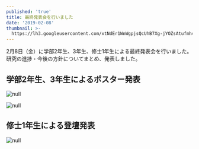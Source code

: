 ```yaml
---
published: 'true'
title: 最終発表会を行いました
date: '2019-02-08'
thumbnail: >-
  https://lh3.googleusercontent.com/xtNdEr1WnWgpjsQcUhB7Xg-jYOZsAtufmh4lmMUC159Rz0rhY3FyZ5wq952ZOXvFdN3BZw4FGTFun8zCzJ5KT_QlF3G6_-1G36yCodBwvOMOHjlMNZ8FBZQvQbY8Qt1BWKtyUQAhFjUsJff7RVLF-s0uu1WhLQVlgzDXe0EvkWYNkIarQ9zEIO2IQmnLYZR5G4BHo77q_oQod3iCefKkzNN_NbBvlpfid_5SRPuR222EP-p-PTEfyg-jrXaeutGPS8l6deAzK0Xjxp_aI-WPuciXwERxJZlPxVmADZdmnkHbpjG19G7RY11i19i0AhsTIyZkR0J7ckKAvKBf_8k9Ghjm3Q95fy3MGKxMdamka8UchIHHutQ1XB3nFYMTZS4nSdE8PvDfWQiuKjSfIilAvMWCmR2UJu0W-nptgxR1ty3zLM5hZc0WF6fTD9YQdAj89rpSkGvl_qq2X_-QwOnSa30FQThgrqJXu7OcAKWQwaYkyG1SIgJTrnFIRrWIiUP8Ar7ecdXL7p87Ax_bb_Q09w2Zf8Z_woNhd1pshFo6i5ffWV77I1dzHZ04dpf0S1spkshINQrgweXTZcFk5sVFgItzkr2NEyr3mCfK9D7d7uDTIpiy-Ch_PffQV-bhqX7o-WwrABs6KjcXcJQs21aEi0ztyXQFlx8=w1627-h1220-no?pageId=103824382426691254815
---
```

2月8日（金）に学部2年生、3年生、修士1年生による最終発表会を行いました。研究の進捗・今後の方針についてまとめ、発表しました。

## 学部2年生、3年生によるポスター発表

![null](https://lh3.googleusercontent.com/01J5CPSG1rOI1E3TOtM5HChKWsjum00wREGPjqoxjjuYOmppspdw5Wyo5TLsGMRktguxOIESUbiLTRdRAuMIv2ZpY-GYOzrXAkJDeDGiGKkPA6XvsIH-arMMUPYtqxCOCwSTcomt9_oN_q8ChLdO_lB46u5snmHBoopWc9yWBsphE4j4qW6adYBLOaQCJrFvHYy0s8VjGljesfL5eXF2mukCtLvV5ogYwwGivf0iBSBbABm7UihrOM-hBm9oux5O2kmEOttB-pwz5gBMNtKAQm09kIl8d9qArgElzJ6N36kHlP8VyVg21QfZqviJO3fNwDuef0gmRdqCfBar459d0Nv4T_HZCt34ek9zzfJKkIKoDUZgx8S3aBPTjZEkialxodpq0rrwAb7e5AZY-91UrKP_4Litkmh9ZDwJH0SjizHMcBvgFSQJFpr4WSfOjnEscAV2NYFOVUl5Mt7t5oA9BeIXDCqMocj9LiVAbVgkJV-noaq6c-z7DDYSkDahTerOV0Wz-Dvjekn2MnLh6s68N6RepXORi6EN8WxzOui3lJFVwaWKCeVGX9VK0eGh45w2agmLESFX=s1627-w1627-h1220-no?pageId=103824382426691254815)

![null](https://lh3.googleusercontent.com/xtNdEr1WnWgpjsQcUhB7Xg-jYOZsAtufmh4lmMUC159Rz0rhY3FyZ5wq952ZOXvFdN3BZw4FGTFun8zCzJ5KT_QlF3G6_-1G36yCodBwvOMOHjlMNZ8FBZQvQbY8Qt1BWKtyUQAhFjUsJff7RVLF-s0uu1WhLQVlgzDXe0EvkWYNkIarQ9zEIO2IQmnLYZR5G4BHo77q_oQod3iCefKkzNN_NbBvlpfid_5SRPuR222EP-p-PTEfyg-jrXaeutGPS8l6deAzK0Xjxp_aI-WPuciXwERxJZlPxVmADZdmnkHbpjG19G7RY11i19i0AhsTIyZkR0J7ckKAvKBf_8k9Ghjm3Q95fy3MGKxMdamka8UchIHHutQ1XB3nFYMTZS4nSdE8PvDfWQiuKjSfIilAvMWCmR2UJu0W-nptgxR1ty3zLM5hZc0WF6fTD9YQdAj89rpSkGvl_qq2X_-QwOnSa30FQThgrqJXu7OcAKWQwaYkyG1SIgJTrnFIRrWIiUP8Ar7ecdXL7p87Ax_bb_Q09w2Zf8Z_woNhd1pshFo6i5ffWV77I1dzHZ04dpf0S1spkshINQrgweXTZcFk5sVFgItzkr2NEyr3mCfK9D7d7uDTIpiy-Ch_PffQV-bhqX7o-WwrABs6KjcXcJQs21aEi0ztyXQFlx8=w1627-h1220-no?pageId=103824382426691254815)

## 修士1年生による登壇発表

![null](https://lh3.googleusercontent.com/zTQWdVpEOCvvQJhHAixaMpmHJlZlA1awNB7XrstrG3RwtZtiFUfBLEPZqwzmILuuYo9f-O1F8x2U3fGpTKxv-G99xsJgp81xK0qM90cBcw1-in8rnEDl4W2Wu8lun9Z-pHda_CMrI53e3mUWsJevbhXa_Jc-QrcH92AOvQBDKwqCjnqcNqAdgZscqj4AFt68tuiyHJsE8FCB_eNWwiLkDJxL-DTfTbcL_O4_EgcsIyd7s-Z6Yu6pfY0beQqbCYck4t9EXyFifNevyYY3l4y_HthIY1iHoGt8Gy3jZzNAn1SoHmnjtvVPn_vordueNm12kkxpmaOCbg71OrfQKv9uzMVuUuPd_oIrHN7BnpRblP8dxuUddYzpxIhv7lBwE5t3hZh9UiRS8-Ve-m_uLFzY0JKP2F42NFVT6yHyvI8WRxMSr2rUV33uUUFhHdpygpgj8MOnTRSQFo00-MlQbePY0BSSK_SFoSDiGFbBIDmtQrwNkyIBiodnDQ0lanK7l0nTVNmWdgS3qhpVRvJTCIgaNkqB5p0s_1h7OaGJV4shPIjahloab5TPJy75EYaUb9Dc2uhMVMyGDunMQ892=s1627-w1627-h1220-no?pageId=103824382426691254815)
